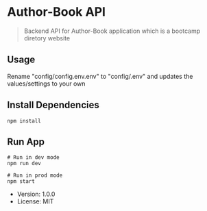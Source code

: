 # Author-Book API

> Backend API for Author-Book application which is a bootcamp diretory website

## Usage
Rename "config/config.env.env" to "config/.env" and updates the values/settings to your own

## Install Dependencies

```
npm install
```  
## Run App
```
# Run in dev mode
npm run dev

# Run in prod mode
npm start

```



- Version: 1.0.0
- License: MIT